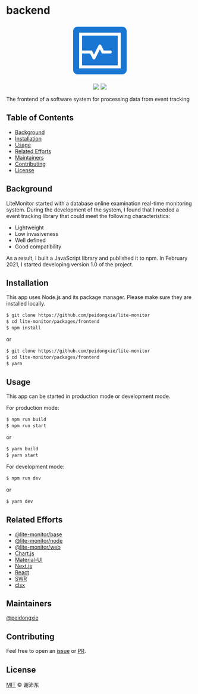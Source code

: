# backend

<p align="center">
  <img src="https://raw.githubusercontent.com/peidongxie/lite-monitor/main/packages/frontend/public/logo.png">
</p>
<p align="center">
  <img src="https://img.shields.io/github/license/peidongxie/lite-monitor" />
  <img src="https://img.shields.io/github/package-json/v/peidongxie/lite-monitor" />
</p>

The frontend of a software system for processing data from event tracking

## Table of Contents

- [Background](#background)
- [Installation](#installation)
- [Usage](#usage)
- [Related Efforts](#related-efforts)
- [Maintainers](#maintainers)
- [Contributing](#contributing)
- [License](#license)

## Background

LiteMonitor started with a database online examination real-time monitoring system. During the development of the system, I found that I needed a event tracking library that could meet the following characteristics:

- Lightweight
- Low invasiveness
- Well defined
- Good compatibility

As a result, I built a JavaScript library and published it to npm. In February 2021, I started developing version 1.0 of the project.

## Installation

This app uses Node.js and its package manager. Please make sure they are installed locally.

```sh
$ git clone https://github.com/peidongxie/lite-monitor
$ cd lite-monitor/packages/frontend
$ npm install
```

or

```sh
$ git clone https://github.com/peidongxie/lite-monitor
$ cd lite-monitor/packages/frontend
$ yarn
```

## Usage

This app can be started in production mode or development mode.

For production mode:

```sh
$ npm run build
$ npm run start
```

or

```sh
$ yarn build
$ yarn start
```

For development mode:

```sh
$ npm run dev
```

or

```sh
$ yarn dev
```

## Related Efforts

- [@lite-monitor/base](https://github.com/peidongxie/lite-monitor/tree/main/packages/lite-monitor-base)
- [@lite-monitor/node](https://github.com/peidongxie/lite-monitor/tree/main/packages/lite-monitor-node)
- [@lite-monitor/web](https://github.com/peidongxie/lite-monitor/tree/main/packages/lite-monitor-web)
- [Chart.js](https://github.com/chartjs/Chart.js)
- [Material-UI](https://github.com/mui-org/material-ui)
- [Next.js](https://github.com/vercel/next.js)
- [React](https://github.com/facebook/react)
- [SWR](https://github.com/vercel/swr)
- [clsx](https://github.com/lukeed/clsx)

## Maintainers

[@peidongxie](https://github.com/peidongxie)

## Contributing

Feel free to open an [issue](https://github.com/peidongxie/lite-monitor/issues/new) or [PR](https://github.com/peidongxie/lite-monitor/compare).

## License

[MIT](../../LICENSE) © 谢沛东
